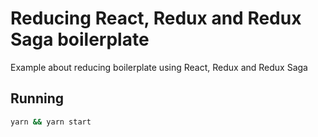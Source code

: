 # Reducing React, Redux and Redux Saga boilerplate

Example about reducing boilerplate using React, Redux and Redux Saga

## Running
```sh
yarn && yarn start
```
